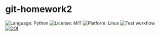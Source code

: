 # git-homework2
<!-- Badges -->
![Language: Python](https://img.shields.io/badge/Language-Python-blue.svg)
![License: MIT](https://img.shields.io/badge/License-MIT-green.svg)
![Platform: Linux](https://img.shields.io/badge/Platform-Linux-orange.svg)
![Test workflow](https://github.com/Software-Engineering-Spring-2025/Homework-1/actions/workflows/python-app.yml/badge.svg)
[![DOI](https://zenodo.org/badge/914548455.svg)](https://doi.org/10.5281/zenodo.14720533)
